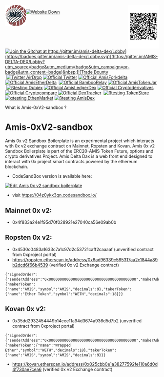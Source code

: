 <img align="left" src="https://raw.githubusercontent.com/amisolution/ERC20-AMIS/master/amis-logo3.png" alt="amis-logo3"/>
<img align="right" src="https://raw.githubusercontent.com/amisolution/ERC20-AMIS/master/images/AMIS-QRCODE.png" alt="AMIS-QRCODE" width="100"/>

[![Website Down](https://img.shields.io/badge/website-down-red.svg)](http://erc20-amis.amisolution.net/)&nbsp;
[![Join the Gitchat at https://gitter.im/amis-delta-dex/Lobby](https://badges.gitter.im/amis-delta-dex/Lobby.svg)](https://gitter.im/AMIS-DELTA-DEX/Lobby?utm_source=badge&utm_medium=badge&utm_campaign=pr-badge&utm_content=badge)&nbsp;[![Trade Bounty](https://img.shields.io/badge/trade-bounty-orange.svg)](https://github.com/amisolution/ERC20-AMIS/issues/)&nbsp;[![Twitter AirDrop](https://img.shields.io/badge/Twitter-Airdrop-red.svg)](https://twitter.com/AMIStoken_ERC20)&nbsp;[![Official Twitter](https://img.shields.io/badge/official-twitter-brightgreen.svg)](https://twitter.com/amis_erc20)&nbsp;[![Official AmisForkdelta](https://img.shields.io/badge/official-forkdelta-brightgreen.svg)](https://forkdelta.app/#!/trade/0x949bed886c739f1a3273629b3320db0c5024c719-ETH)
&nbsp;[![Official AmisEtherDelta](https://img.shields.io/badge/official-etherdelta-brightgreen.svg)](https://etherdelta.com/#0x949bed886c739f1a3273629b3320db0c5024c719-ETH)
&nbsp;[![Official BambooRelay](https://img.shields.io/badge/official-bamboorelay-brightgreen.svg)](https://bamboorelay.com/trade/AMIS-WETH)&nbsp;[![Official AmisTokenJar](https://img.shields.io/badge/official-tokenjar-brightgreen.svg)](https://tokenjar.io/amis)
&nbsp;[![ßtesting Dubiex](https://img.shields.io/badge/ßtesting-dubiex-yellow.svg)](https://dubiex.com/AMIS/ETH)&nbsp;[![Official AmisLedgerDex](https://img.shields.io/badge/official-ledgerdex-1330e3.svg)](https://app.ledgerdex.com/#/app/orders/maker-taker/AMIS/0x949bed886c739f1a3273629b3320db0c5024c719/WETH/0xc02aaa39b223fe8d0a0e5c4f27ead9083c756cc2
)&nbsp;[![Official Cryptoderivatives](https://img.shields.io/badge/official-cryptoderivatives-4330e7.svg)](https://cryptoderivatives.market/token/AMIS)&nbsp;[![Official Cryptocompare](https://img.shields.io/badge/official-cryptocompare-brightgreen.svg)](https://www.cryptocompare.com/coins/amis)&nbsp;[![Official DexTracker](https://img.shields.io/badge/official-dextracker-brightgreen.svg)](https://etherscan.io/dextracker?filter=&q=AMIS)
&nbsp;[![ßtesting TokenStore](https://img.shields.io/badge/ßtesting-TokenStore-yellow.svg)](https://token.store/trade/0x949bed886c739f1a3273629b3320db0c5024c719)
&nbsp;[![αtesting EthenMarket](https://img.shields.io/badge/αtesting-ethenmarket-lightgrey.svg)](https://ethen.market/949bed886c739f1a3273629b3320db0c5024c719)&nbsp;[![ßtesting AmisDex](https://img.shields.io/badge/ßtesting-amisdex-lightblue.svg)](https://amisdex.github.io/amis-exchange-www)

What is Amis-0xV2-sandbox ?

# Amis-0xV2-sandbox 
Amis 0x v2 Sandbox Boilerplate is an experimental project which interacts with 0x v2 exchange contract on Mainnet, Ropsten and Kovan.
Amis 0x v2 Sandbox Boilerplate is part of the ERC20-AMIS Token Future, options and crypto derivatives Project. Amis Delta Dax is a web front end designed to interact with 0x project smart contracts powered by the ethereum blockchain.

* CodeSandBox version is available here:

[![Edit Amis 0x v2 sandbox boilerplate](https://codesandbox.io/static/img/play-codesandbox.svg)](https://codesandbox.io/s/04z0ykx3qn)

* visit https://04z0ykx3qn.codesandbox.io/

## Mainnet 0x v2:
* 0x4f833a24e1f95d70f028921e27040ca56e09ab0b

## Ropsten 0x v2:
* 0x4530c0483a1633c7a1c97d2c53721caff2caaaaf (unverified contract from 0xproject portal)
* https://ropsten.etherscan.io/address/0x6ad96339c565317aa2c1844a89b2dcd6f66b4539 (verified 0x v2 Exchange contract)
```
{"signedOrder":{"senderAddress":"0x0000000000000000000000000000000000000000","makerAddress":"0x58e3fc68696c75245200efe0551b969d6e5046cf","takerAddress":"0x0000000000000000000000000000000000000000","makerFee":"0","takerFee":"0","makerAssetAmount":"1000000","takerAssetAmount":"1000000000000000","makerAssetData":"0xf47261b0000000000000000000000000949bed886c739f1a3273629b3320db0c5024c719","takerAssetData":"0xf47261b0000000000000000000000000c778417e063141139fce010982780140aa0cd5ab","expirationTimeSeconds":"1545044400","feeRecipientAddress":"0x0000000000000000000000000000000000000000","salt":"44593115851888691015384999503028739491758411104609325590776434318507767120546","signature":"0x1b16b389a4244cbfca56875765c11a8d04f53adbd26d6ca1b914bcd6804af1bb2756f4e95fe5c2d6363cae9383801034e610389653c6be07376bb61af607e3748103","exchangeAddress":"0x4530c0483a1633c7a1c97d2c53721caff2caaaaf"},"metadata":{"makerToken":{"name":"AMIS","symbol":"AMIS","decimals":9},"takerToken":{"name":"Ether Token","symbol":"WETH","decimals":18}}}
```
## Kovan 0x v2:
* 0x35dd2932454449b14cee11a94d3674a936d5d7b2 (unverified contract from 0xproject portal)
```
{"signedOrder":{"senderAddress":"0x0000000000000000000000000000000000000000","makerAddress":"0x58e3fc68696c75245200efe0551b969d6e5046cf","takerAddress":"0x0000000000000000000000000000000000000000","makerFee":"0","takerFee":"0","makerAssetAmount":"1000000000000000","takerAssetAmount":"1000000000","makerAssetData":"0xf47261b0000000000000000000000000d0a1e359811322d97991e03f863a0c30c2cf029c","takerAssetData":"0xf47261b00000000000000000000000007161f09a6ae81b546bebc04b24629c4f3dad746f","expirationTimeSeconds":"1543575600","feeRecipientAddress":"0x0000000000000000000000000000000000000000","salt":"93107011837088377611935218908337397677353861528980847346389472957500789815699","signature":"0x1ba6baa34ad89daae64981b45bd49d8c871f13e395b1d0463d1c13ad0a97fa639a41f6b672014b431c33fbaed01dcfc54cd5bd2e9ef35faafab44d97fc366cad6b03","exchangeAddress":"0x35dd2932454449b14cee11a94d3674a936d5d7b2"},"metadata":{"makerToken":{"name":"Wrapped Ether","symbol":"WETH","decimals":18},"takerToken":{"name":"AMIS","symbol":"AMIS","decimals":9}}}
```
* https://kovan.etherscan.io/address/0x025cbb0e1a38277592fe110a6d0d4f730ae7cea6 (verified 0x v2 Exchange contract)